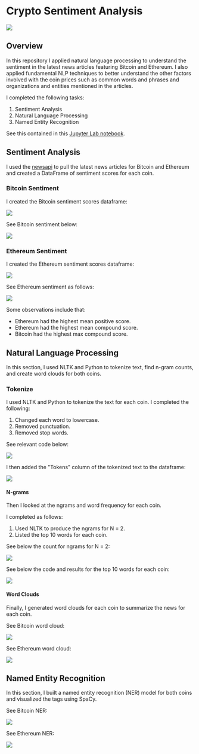 # Crypto Sentiment Analysis

![](https://github.com/sarahm44/crypto-sentiment-analysis/blob/main/images/sentimental.jpeg)

## Overview

In this repository I applied natural language processing to understand the sentiment in the latest news articles featuring Bitcoin and Ethereum. I also applied fundamental NLP techniques to better understand the other factors involved with the coin prices such as common words and phrases and organizations and entities mentioned in the articles.

I completed the following tasks:

1. Sentiment Analysis
2. Natural Language Processing
3. Named Entity Recognition

See this contained in this [Jupyter Lab notebook](https://github.com/sarahm44/crypto-sentiment-analysis/blob/main/crypto_sentiment_1.ipynb).

## Sentiment Analysis

I used the [newsapi](https://newsapi.org/) to pull the latest news articles for Bitcoin and Ethereum and created a DataFrame of sentiment scores for each coin.

### Bitcoin Sentiment

I created the Bitcoin sentiment scores dataframe:

![](https://github.com/sarahm44/crypto-sentiment-analysis/blob/main/images/btc_df.png)

See Bitcoin sentiment below:

![](https://github.com/sarahm44/crypto-sentiment-analysis/blob/main/images/btc_sentiment.png)

### Ethereum Sentiment

I created the Ethereum sentiment scores dataframe:

![](https://github.com/sarahm44/crypto-sentiment-analysis/blob/main/images/eth_df.png)

See Ethereum sentiment as follows:

![](https://github.com/sarahm44/crypto-sentiment-analysis/blob/main/images/eth_sentiment.png)

Some observations include that:

* Ethereum had the highest mean positive score.
* Ethereum had the highest mean compound score.
* Bitcoin had the highest max compound score.

## Natural Language Processing

In this section, I used NLTK and Python to tokenize text, find n-gram counts, and create word clouds for both coins. 

### Tokenize

I used NLTK and Python to tokenize the text for each coin. I completed the following:

1. Changed each word to lowercase.
2. Removed punctuation.
3. Removed stop words.

See relevant code below:

![](https://github.com/sarahm44/crypto-sentiment-analysis/blob/main/images/tokenize.png)

I then added the "Tokens" column of the tokenized text to the dataframe:

![](https://github.com/sarahm44/crypto-sentiment-analysis/blob/main/images/tokens_df.png)

#### N-grams

Then I looked at the ngrams and word frequency for each coin.

I completed as follows:
1. Used NLTK to produce the ngrams for N = 2.
2. Listed the top 10 words for each coin.

See below the count for ngrams for N = 2:

![](https://github.com/sarahm44/crypto-sentiment-analysis/blob/main/images/ngrams.png)

See below the code and results for the top 10 words for each coin:

![](https://github.com/sarahm44/crypto-sentiment-analysis/blob/main/images/top10.png)

#### Word Clouds

Finally, I generated word clouds for each coin to summarize the news for each coin.

See Bitcoin word cloud:

![](https://github.com/sarahm44/crypto-sentiment-analysis/blob/main/images/btc_cloud.png)

See Ethereum word cloud:

![](https://github.com/sarahm44/crypto-sentiment-analysis/blob/main/images/eth_cloud.png)


## Named Entity Recognition

In this section, I built a named entity recognition (NER) model for both coins and visualized the tags using SpaCy.

See Bitcoin NER:

![](https://github.com/sarahm44/crypto-sentiment-analysis/blob/main/images/btc_ner.png)

See Ethereum NER:

![](https://github.com/sarahm44/crypto-sentiment-analysis/blob/main/images/eth_ner.png)
